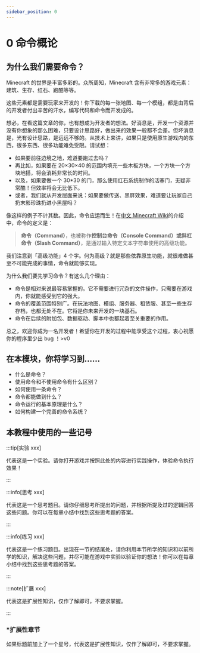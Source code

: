 ```yaml
---
sidebar_position: 0
---
```


# 0 命令概论

## 为什么我们需要命令？

Minecraft 的世界是丰富多彩的。众所周知，Minecraft 含有非常多的游戏元素：建筑、生存、红石、跑酷等等。

这些元素都是需要玩家来开发的！你下载的每一张地图、每一个模组，都是由背后的开发者付出辛苦的汗水，编写代码和命令而开发成的。

想必，在看这篇文章的你，也有想成为开发者的想法。好消息是，开发一个资源并没有你想象的那么困难，只要设计思路好，做出来的效果一般都不会差。但坏消息是，光有设计思路，是远远不够的。从技术上来讲，如果只是使用原生游戏内的东西，很多东西、很多功能难免受限。请试想：

- 如果要前往边境之地，难道要跑过去吗？
- 再比如，如果要在 20×30×40 的范围内填充一些木板方块，一个方块一个方块地搭，将会消耗非常长的时间。
- 以及，如果要做一个 30*30 的门，那么使用红石系统制作的活塞门，无疑非常酷！但效率将会无比低下。
- 或者，我们就从开发层面来说：如果要做传送、黑屏效果，难道要让玩家自己扔末影珍珠扔进小黑屋吗？

像这样的例子不计其数。因此，命令应运而生！在[中文 Minecraft Wiki](https://zh.minecraft.wiki/w/命令)的介绍中，命令的定义是：

> **命令（Command）**，也被称作**控制台命令（Console Command）**或**斜杠命令（Slash Command）**，是通过输入特定文本字符串使用的高级功能。

我们注意到「高级功能」4 个字。何为高级？就是那些依靠原生功能，就很难做甚至不可能完成的事情，命令就能够实现。

为什么我们要先学习命令？有这么几个理由：

- 命令是相对来说最容易掌握的。它不需要进行冗杂的文件操作，只需要在游戏内，你就能感受到它的强大。
- 命令的覆盖范围特别广。在玩法地图、模组、服务器、租赁服、甚至一些生存存档，也都无处不在。它将是你未来开发的一块基石。
- 命令在后续的附加包、数据驱动、脚本中也都起着至关重要的作用。

总之，欢迎你成为一名开发者！希望你在开发的过程中能享受这个过程，衷心祝愿你的程序里少出 bug ！>v0

## 在本模块，你将学习到……

- 什么是命令？
- 使用命令和不使用命令有什么区别？
- 如何使用一条命令？
- 命令都能做到什么？
- 命令运行的基本原理是什么？
- 如何构建一个完善的命令系统？

## 本教程中使用的一些记号

:::tip[实验 xxx]

代表这是一个实验。请你打开游戏并按照此处的内容进行实践操作，体验命令执行效果！

:::

:::info[思考 xxx]

代表这是一个思考题目。请你仔细思考所提出的问题，并根据所提及过的逻辑回答这些问题。你可以在每章小结中找到这些思考题的答案。

:::

:::info[练习 xxx]

代表这是一个练习题目。出现在一节的结尾处，请你利用本节所学的知识和以前所学的知识，解决这些问题，并尽可能在游戏中实验以验证你的想法！你可以在每章小结中找到这些思考题的答案。

:::

:::note[扩展 xxx]

代表这是扩展性知识，仅作了解即可，不要求掌握。

:::

### *扩展性章节

如果标题前加上了一个星号，代表这是扩展性知识，仅作了解即可，不要求掌握。
